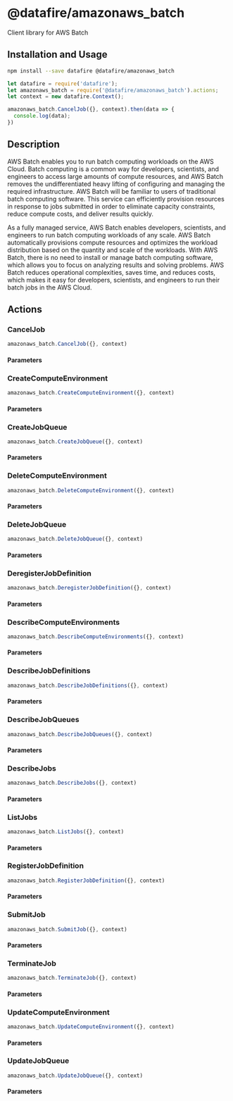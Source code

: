 # @datafire/amazonaws_batch

Client library for AWS Batch

## Installation and Usage
```bash
npm install --save datafire @datafire/amazonaws_batch
```

```js
let datafire = require('datafire');
let amazonaws_batch = require('@datafire/amazonaws_batch').actions;
let context = new datafire.Context();

amazonaws_batch.CancelJob({}, context).then(data => {
  console.log(data);
})
```

## Description
<p>AWS Batch enables you to run batch computing workloads on the AWS Cloud. Batch computing is a common way for developers, scientists, and engineers to access large amounts of compute resources, and AWS Batch removes the undifferentiated heavy lifting of configuring and managing the required infrastructure. AWS Batch will be familiar to users of traditional batch computing software. This service can efficiently provision resources in response to jobs submitted in order to eliminate capacity constraints, reduce compute costs, and deliver results quickly.</p> <p>As a fully managed service, AWS Batch enables developers, scientists, and engineers to run batch computing workloads of any scale. AWS Batch automatically provisions compute resources and optimizes the workload distribution based on the quantity and scale of the workloads. With AWS Batch, there is no need to install or manage batch computing software, which allows you to focus on analyzing results and solving problems. AWS Batch reduces operational complexities, saves time, and reduces costs, which makes it easy for developers, scientists, and engineers to run their batch jobs in the AWS Cloud.</p>

## Actions
### CancelJob



```js
amazonaws_batch.CancelJob({}, context)
```

#### Parameters

### CreateComputeEnvironment



```js
amazonaws_batch.CreateComputeEnvironment({}, context)
```

#### Parameters

### CreateJobQueue



```js
amazonaws_batch.CreateJobQueue({}, context)
```

#### Parameters

### DeleteComputeEnvironment



```js
amazonaws_batch.DeleteComputeEnvironment({}, context)
```

#### Parameters

### DeleteJobQueue



```js
amazonaws_batch.DeleteJobQueue({}, context)
```

#### Parameters

### DeregisterJobDefinition



```js
amazonaws_batch.DeregisterJobDefinition({}, context)
```

#### Parameters

### DescribeComputeEnvironments



```js
amazonaws_batch.DescribeComputeEnvironments({}, context)
```

#### Parameters

### DescribeJobDefinitions



```js
amazonaws_batch.DescribeJobDefinitions({}, context)
```

#### Parameters

### DescribeJobQueues



```js
amazonaws_batch.DescribeJobQueues({}, context)
```

#### Parameters

### DescribeJobs



```js
amazonaws_batch.DescribeJobs({}, context)
```

#### Parameters

### ListJobs



```js
amazonaws_batch.ListJobs({}, context)
```

#### Parameters

### RegisterJobDefinition



```js
amazonaws_batch.RegisterJobDefinition({}, context)
```

#### Parameters

### SubmitJob



```js
amazonaws_batch.SubmitJob({}, context)
```

#### Parameters

### TerminateJob



```js
amazonaws_batch.TerminateJob({}, context)
```

#### Parameters

### UpdateComputeEnvironment



```js
amazonaws_batch.UpdateComputeEnvironment({}, context)
```

#### Parameters

### UpdateJobQueue



```js
amazonaws_batch.UpdateJobQueue({}, context)
```

#### Parameters

